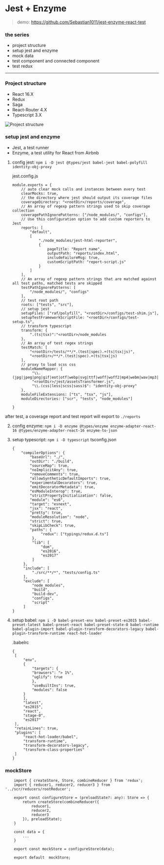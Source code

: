 # Jest + Enzyme
> demo: https://github.com/Sebastian1011/jest-enzyme-react-test

### the series

* project structure
* setup jest and enzyme
* mock data
* test component and connected component
* test redux

---

### Project structure

* React 16.X
* Redux
* Saga
* React-Router 4.X
* Typescript 3.X


![Project structure](../../../assets/images/jest-enzyme-project.png)

### setup jest and enzyme

* Jest, a test runner
* Enzyme, a test utility for React from Airbnb
  
1. config jest:  `npm i -D jest @types/jest babel-jest babel-polyfill identity-obj-proxy`

   jest.config.js
   ```
   module.exports = {
       // auto clear mock calls and instances between every test
       clearMocks: true,
       // the directory where jest should output its coverage files
       coverageDirectory: "<rootDir>/reports/coverage",
       // An array of regexp pattern strings used to skip coverage collection
       coveragePathIgnorePatterns: ["/node_modules/", "configs"],
       // Use this configuration option to add custom reporters to Jest
       reports: [
           "default",
           [
               "./node_modules/jest-html-reporter",
               {
                   pageTitle: "Report name",
                   outputPath: "reports/index.html",
                   includeFailureMsg: true,
                   customScriptPath: "report-script.js"
               }
           ]
       ],
       // An array of regexp pattern strings that are matched against all test paths, matched tests are skipped
       testPathIgnorePatterns: [
           "/node_modules/", "configs"
       ],
       // test root path
       roots: ["tests", "src"],
       // setup jest 
       setupFiles: ["raf/polyfill", "<rootDir>/configs/test-shim.js"],
       setupTestFrameworkScriptFile: "<rootDir>/configs/test-setup.ts",
       // transform typescript
       transform: {
           ".(ts|tsx)":"<rootDir>/node_modules
       },
       // An array of test regex strings
       testMatch: [
           "<rootDir>/tests/**/*.(test|spec).+(ts|tsx|js)",
           "<rootDir>/**/*.(test|spec).+(ts|tsx|js)
       ],
       // proxy to load scss css
       moduleNameMapper: {
           	"\\.(jpg|jpeg|png|gif|eot|otf|webp|svg|ttf|woff|woff2|mp4|webm|wav|mp3|m4a|aac|oga)$":
			"<rootDir>/jest/assetsTransformer.js",
		    "\\.(css|less|scss|sass)$": "identity-obj-proxy"
       },
       moduleFileExtensions: ["ts", "tsx", "js"],
       moduleDirectories: ["scr", "tests", "node_modules"]

   }
   ```

after test, a coverage report and test report will export to `./reports` 

2. config enzyme: `npm i -D enzyme @types/enzyme enzyme-adapter-react-16 @types/enzyme-adapter-react-16 enzyme-to-json`

3. setup typescript: `npm i -D typescript`
   tsconfig.json
   ```
   {
       "compilerOptions": {
           "baseUrl": "./",
           "outDir": "./build",
           "sourceMap": true,
           "noImplicitAny": true,
           "removeComments": true,
           "allowSyntheticDefaultImports": true,
           "experimentalDecorators": true,
           "emitDecoratorMetadata": true,
           "esModuleInterop": true,
           "strictPropertyInitialization": false,
           "module": "es6",
           "target": "esnext",
           "jsx": "react",
           "pretty": true,
           "moduleResolution": "node",
           "strict": true,
           "skipLibCheck": true,
           "paths": {
                "redux": ["typings/redux.d.ts"]
            },
            "lib": [
                "dom",
                "es2016",
                "es2017"
            ]
        },
        "include": [
            "./src/**/*", "tests/config.ts"
        ],
        "exclude": [
            "node_modules",
            "build",
            "build-dev",
            "configs",
            "script"
        ]
   }
   ```
4. setup babel: `npm i -D babel-preset-env babel-preset-es2015 babel-preset-latest babel-preset-react babel-preset-state-0 babel-runtime babel-plugin-import babel-plugin-transform-decorators-legacy babel-plugin-transform-runtime react-hot-loader`

   .babelrc
   ```
   {
    [
        "env",
        {
            "targets": {
            "browsers": "> 1%",
            "uglify": true
            },
            "useBuiltIns": true,
            "modules": false
        }
        ],
        "latest",
        "es2015",
        "react",
        "stage-0",
        "es2017"
    ],
    "retainLines": true,
    "plugins": [
        "react-hot-loader/babel",
        "transform-runtime",
        "transform-decorators-legacy",
        "transform-class-properties"
    ]
   }
   ```


### mockStore

```
    import { createStore, Store, combineReducer } from 'redux';
    import { reducer1, reducer2, reducer3 } from '../scr/reducers/rootReducer';

    export const configureStore = (preloadState?: any): Store => {
        return createStore(combineReducer({
            reducer1,
            reducer2,
            reducer3
        }), preloadState);
    }

    const data = {
        ...
    }

    export const mockStore = configureStore(data);

    export default  mockStore;
```